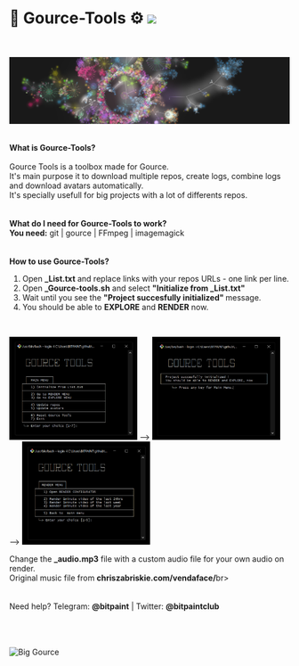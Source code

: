 # 🧰 Gource-Tools ⚙️                         <img src="https://img.shields.io/badge/License-MIT-orange.svg"> <br> <br>



 <img src="https://raw.githubusercontent.com/bitpaint/bitcoin-gources/main/gource/art/screenshoot.jpg" alt="Combined" width="690px"> <br> <br>


<b>What is Gource-Tools?</b><br>
<br>
Gource Tools is a toolbox made for Gource.<br>
It's main purpose it to download multiple repos, create logs, combine logs and download avatars automatically. <br>
It's specially usefull for big projects with a lot of differents repos.<br>
<br>
<br>
<b>What do I need for Gource-Tools to work?</b><br>
<b>You need:</b> git | gource | FFmpeg | imagemagick<br>
<br>
<br>
<b>How to use Gource-Tools?</b><br>
1) Open <b>_List.txt</b> and replace links with your repos URLs - one link per line.<br>
2) Open <b>_Gource-tools.sh</b> and select <b>"Initialize from _List.txt"</b> <br>
3) Wait until you see the <b>"Project succesfully initialized" </b>message.<br>
4) You should be able to <b>EXPLORE</b> and <b>RENDER</b> now.<br>
<br>


<img src="https://raw.githubusercontent.com/bitpaint/Gource-Tools/main/src/img/mainmenu.jpg" alt="Main menu" width="230px"> —> <img src="https://raw.githubusercontent.com/bitpaint/Gource-Tools/main/src/img/initmenu.jpg" alt="Initialize menu" width="230px"> —> <img src="https://raw.githubusercontent.com/bitpaint/Gource-Tools/main/src/img/rendermenu.jpg" alt="Render menu" width="230px">


Change the <b>_audio.mp3</b> file with a custom audio file for your own audio on render.<br>
Original music file from <b>chriszabriskie.com/vendaface/</b>br>
<br> <br>
<br>
Need help? Telegram: <b>@bitpaint</b> | Twitter: <b>@bitpaintclub<br></b>
<br>
<br>
<br>

 <img src="https://raw.githubusercontent.com/bitpaint/bitcoin-gources/main/gource/art/4k/2.png" alt="Big Gource" width="690px"> <br> <br>
